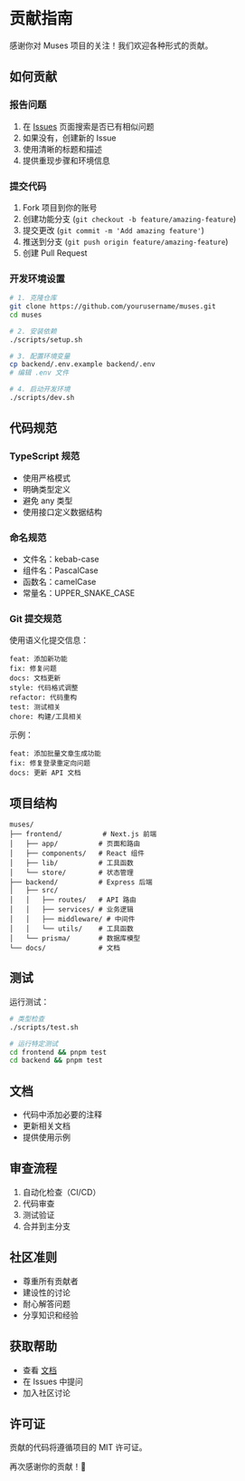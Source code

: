 # 贡献指南

感谢你对 Muses 项目的关注！我们欢迎各种形式的贡献。

## 如何贡献

### 报告问题

1. 在 [Issues](https://github.com/yourusername/muses/issues) 页面搜索是否已有相似问题
2. 如果没有，创建新的 Issue
3. 使用清晰的标题和描述
4. 提供重现步骤和环境信息

### 提交代码

1. Fork 项目到你的账号
2. 创建功能分支 (`git checkout -b feature/amazing-feature`)
3. 提交更改 (`git commit -m 'Add amazing feature'`)
4. 推送到分支 (`git push origin feature/amazing-feature`)
5. 创建 Pull Request

### 开发环境设置

```bash
# 1. 克隆仓库
git clone https://github.com/yourusername/muses.git
cd muses

# 2. 安装依赖
./scripts/setup.sh

# 3. 配置环境变量
cp backend/.env.example backend/.env
# 编辑 .env 文件

# 4. 启动开发环境
./scripts/dev.sh
```

## 代码规范

### TypeScript 规范

- 使用严格模式
- 明确类型定义
- 避免 any 类型
- 使用接口定义数据结构

### 命名规范

- 文件名：kebab-case
- 组件名：PascalCase
- 函数名：camelCase
- 常量名：UPPER_SNAKE_CASE

### Git 提交规范

使用语义化提交信息：

```
feat: 添加新功能
fix: 修复问题
docs: 文档更新
style: 代码格式调整
refactor: 代码重构
test: 测试相关
chore: 构建/工具相关
```

示例：
```
feat: 添加批量文章生成功能
fix: 修复登录重定向问题
docs: 更新 API 文档
```

## 项目结构

```
muses/
├── frontend/          # Next.js 前端
│   ├── app/          # 页面和路由
│   ├── components/   # React 组件
│   ├── lib/          # 工具函数
│   └── store/        # 状态管理
├── backend/          # Express 后端
│   ├── src/
│   │   ├── routes/   # API 路由
│   │   ├── services/ # 业务逻辑
│   │   ├── middleware/ # 中间件
│   │   └── utils/    # 工具函数
│   └── prisma/       # 数据库模型
└── docs/             # 文档
```

## 测试

运行测试：

```bash
# 类型检查
./scripts/test.sh

# 运行特定测试
cd frontend && pnpm test
cd backend && pnpm test
```

## 文档

- 代码中添加必要的注释
- 更新相关文档
- 提供使用示例

## 审查流程

1. 自动化检查（CI/CD）
2. 代码审查
3. 测试验证
4. 合并到主分支

## 社区准则

- 尊重所有贡献者
- 建设性的讨论
- 耐心解答问题
- 分享知识和经验

## 获取帮助

- 查看 [文档](./docs)
- 在 Issues 中提问
- 加入社区讨论

## 许可证

贡献的代码将遵循项目的 MIT 许可证。

再次感谢你的贡献！🎉
